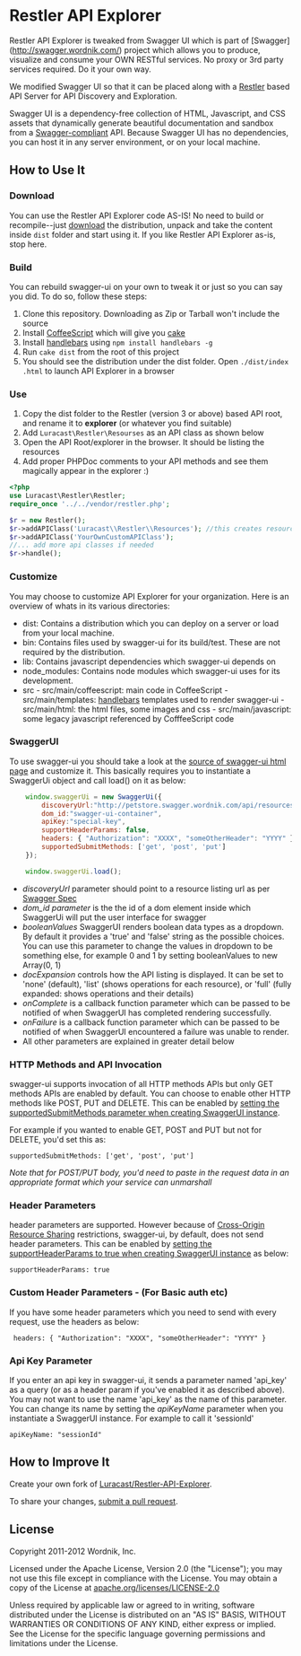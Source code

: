 Restler API Explorer
====================

Restler API Explorer is tweaked from Swagger UI which is part of [Swagger]
(http://swagger.wordnik.com/) project which allows you to produce,
visualize and consume your OWN RESTful services.
No proxy or 3rd party services required.  Do it your own way.

We modified Swagger UI so that it can be placed along with a [Restler](https://github.com/Luracast/Restler/) based API Server for API Discovery and Exploration.

Swagger UI is a dependency-free collection of HTML, Javascript, and CSS assets that dynamically 
generate beautiful documentation and sandbox from a [Swagger-compliant](https://github.com/wordnik/swagger-core/wiki) API. Because Swagger UI has no
dependencies, you can host it in any server environment, or on your local machine.

How to Use It
-------------

### Download
You can use the Restler API Explorer code AS-IS!  No need to build or recompile--just [download](https://github.com/Luracast/Restler-API-Explorer/zipball/master) the distribution,
unpack and take the content inside `dist` folder and start using it.  If you like Restler API Explorer as-is, stop here.

### Build
You can rebuild swagger-ui on your own to tweak it or just so you can say you did.  To do so, follow these steps:
 
1. Clone this repository. Downloading as Zip or Tarball won't include the source
2. Install [CoffeeScript](http://coffeescript.org/#installation) which will give you [cake](http://coffeescript.org/#cake)
3. Install [handlebars](http://handlebarsjs.com/) using `npm install handlebars -g`
4. Run `cake dist` from the root of this project
5. You should see the distribution under the dist folder. Open `./dist/index .html` to launch API Explorer in a browser

### Use
1. Copy the dist folder to the Restler (version 3 or above) based API root, and rename it to **explorer** (or whatever you find suitable)
2. Add `Luracast\Restler\Resourses` as an API class as shown below
3. Open the API Root/explorer in the browser. It should be listing the resources
4. Add proper PHPDoc comments to your API methods and see them magically appear in the explorer :)

```php
<?php
use Luracast\Restler\Restler;
require_once '../../vendor/restler.php';

$r = new Restler();
$r->addAPIClass('Luracast\\Restler\\Resources'); //this creates resources.json at API Root
$r->addAPIClass('YourOwnCustomAPIClass');
//... add more api classes if needed
$r->handle();
```

### Customize
You may choose to customize API Explorer for your organization. Here is an overview of whats in its various directories:

-    dist: Contains a distribution which you can deploy on a server or load from your local machine.
-    bin: Contains files used by swagger-ui for its build/test. These are not required by the distribution.
-    lib: Contains javascript dependencies which swagger-ui depends on
-    node_modules: Contains node modules which swagger-ui uses for its development.
-    src
    -    src/main/coffeescript: main code in CoffeeScript
    -    src/main/templates: [handlebars](http://handlebarsjs.com/) templates used to render swagger-ui
    -    src/main/html: the html files, some images and css
    -    src/main/javascript: some legacy javascript referenced by CofffeeScript code

### SwaggerUI
To use swagger-ui you should take a look at the [source of swagger-ui html page](https://github.com/wordnik/swagger-ui/tree/master/src/main/html) and customize it. This basically requires you to instantiate a SwaggerUi object and call load() on it as below:

```javascript
    window.swaggerUi = new SwaggerUi({
        discoveryUrl:"http://petstore.swagger.wordnik.com/api/resources.json",
        dom_id:"swagger-ui-container",
        apiKey:"special-key",
        supportHeaderParams: false,
        headers: { "Authorization": "XXXX", "someOtherHeader": "YYYY" },
        supportedSubmitMethods: ['get', 'post', 'put']
    });

    window.swaggerUi.load();
```

* *discoveryUrl* parameter should point to a resource listing url as per [Swagger Spec](https://github.com/wordnik/swagger-core/wiki)
* *dom_id parameter* is the the id of a dom element inside which SwaggerUi will put the user interface for swagger
* *booleanValues* SwaggerUI renders boolean data types as a dropdown. By default it provides a 'true' and 'false' string as the possible choices. You can use this parameter to change the values in dropdown to be something else, for example 0 and 1 by setting booleanValues to new Array(0, 1)
* *docExpansion* controls how the API listing is displayed. It can be set to 'none' (default), 'list' (shows operations for each resource), or 'full' (fully expanded: shows operations and their details)
* *onComplete* is a callback function parameter which can be passed to be notified of when SwaggerUI has completed rendering successfully.
* *onFailure* is a callback function parameter which can be passed to be notified of when SwaggerUI encountered a failure was unable to render.
* All other parameters are explained in greater detail below


### HTTP Methods and API Invocation
swagger-ui supports invocation of all HTTP methods APIs but only GET methods APIs are enabled by default. You can choose to enable other HTTP methods like POST, PUT and DELETE. This can be enabled by [setting the supportedSubmitMethods parameter when creating SwaggerUI instance](https://github.com/wordnik/swagger-ui/blob/f2e63c65a759421aad590b7275371cd0c06c74ea/src/main/html/index.html#L49). 

For example if you wanted to enable GET, POST and PUT but not for DELETE, you'd set this as: 

    supportedSubmitMethods: ['get', 'post', 'put']

_Note that for POST/PUT body, you'd need to paste in the request data in an appropriate format which your service can unmarshall_

### Header Parameters
header parameters are supported. However because of [Cross-Origin Resource Sharing](http://www.w3.org/TR/cors/) restrictions, swagger-ui, by default, does not send header parameters. This can be enabled by [setting the supportHeaderParams to true when creating SwaggerUI instance](https://github.com/wordnik/swagger-ui/blob/f2e63c65a759421aad590b7275371cd0c06c74ea/src/main/html/index.html#L48) as below:

    supportHeaderParams: true

### Custom Header Parameters - (For Basic auth etc)
If you have some header parameters which you need to send with every request, use the headers as below:

     headers: { "Authorization": "XXXX", "someOtherHeader": "YYYY" }

### Api Key Parameter
If you enter an api key in swagger-ui, it sends a parameter named 'api\_key' as a query (or as a header param if you've enabled it as described above). You may not want to use the name 'api\_key' as the name of this parameter. You can change its name by setting the _apiKeyName_ parameter when you instantiate a SwaggerUI instance. For example to call it 'sessionId'

    apiKeyName: "sessionId"

How to Improve It
-----------------

Create your own fork of [Luracast/Restler-API-Explorer](https://github.com/Luracast/Restler-API-Explorer).

To share your changes, [submit a pull request](https://github.com/Luracast/Restler-API-Explorer/pull/new/master).

License
-------

Copyright 2011-2012 Wordnik, Inc.

Licensed under the Apache License, Version 2.0 (the "License");
you may not use this file except in compliance with the License.
You may obtain a copy of the License at [apache.org/licenses/LICENSE-2.0](http://www.apache.org/licenses/LICENSE-2.0)

Unless required by applicable law or agreed to in writing, software
distributed under the License is distributed on an "AS IS" BASIS,
WITHOUT WARRANTIES OR CONDITIONS OF ANY KIND, either express or implied.
See the License for the specific language governing permissions and
limitations under the License.
